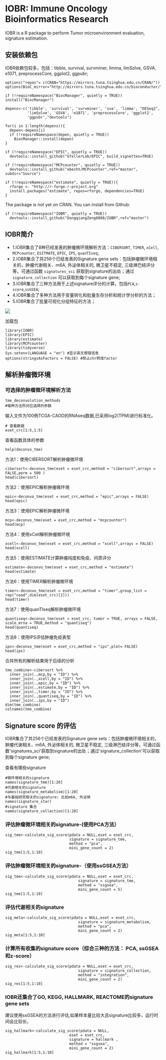 # IOBR: Immune Oncology Bioinformatics Research

IOBR is a R package to perform Tumor microenvironment evaluation, signature estimation.

## 安装依赖包
IOBR依赖包较多，包括：tibble, survival, survminer, limma, limSolve, GSVA, e1071, preprocessCore, ggplot2, ggpubr;

```{r}
options("repos"= c(CRAN="https://mirrors.tuna.tsinghua.edu.cn/CRAN/"))
options(BioC_mirror="http://mirrors.tuna.tsinghua.edu.cn/bioconductor/")

if (!requireNamespace("BiocManager", quietly = TRUE)) install("BiocManager")

depens<-c('tibble', 'survival', 'survminer', 'sva', 'limma', "DESeq2",
          'limSolve', 'GSVA', 'e1071', 'preprocessCore', 'ggplot2', 
          'ggpubr',"devtools")

for(i in 1:length(depens)){
  depen<-depens[i]
  if (!requireNamespace(depen, quietly = TRUE))
    BiocManager::install(depen)
}

if (!requireNamespace("EPIC", quietly = TRUE))
  devtools::install_github("GfellerLab/EPIC", build_vignettes=TRUE)

if (!requireNamespace("MCPcounter", quietly = TRUE))
  devtools::install_github("ebecht/MCPcounter",ref="master", subdir="Source")

if (!requireNamespace("estimate", quietly = TRUE)){
  rforge <- "http://r-forge.r-project.org"
  install.packages("estimate", repos=rforge, dependencies=TRUE)
}

```


The package is not yet on CRAN. You can install from Github:
```{r}
if (!requireNamespace("IOBR", quietly = TRUE))
  devtools::install_github("DongqiangZeng0808/IOBR",ref="master")
```



## IOBR简介

- 1.IOBR集合了8种已经发表的肿瘤微环境解析方法：`CIBERSORT`, `TIMER`, `xCell`, `MCPcounter`, `ESITMATE`, `EPIC`, `IPS`, `quanTIseq`; 
- 2.IOBR集合了共256个已经发表的Signature gene sets：包括肿瘤微环境相关的，肿瘤代谢相关、m6A, 外泌体相关的, 微卫星不稳定, 三级淋巴结评分等，可通过函数 `signatures_sci` 获取到signature的出处；通过 `signature_collection` 可以获取到每个signature gene;
- 3.IOBR集合了三种方法用于上述signature评分的计算，包括`PCA`,`z-score`,`ssGSEA`;
- 4.IOBR集合了多种方法用于变量转化和批量生存分析和统计学分析的方法；
- 5.IOBR集合了批量可视化分组特征的方法；


![](IOBR_pipeline.png)


加载包

```{r, warning=FALSE,message=FALSE}
library(IOBR) 
library(EPIC)
library(estimate) 
library(MCPcounter)
library(tidyverse)
Sys.setenv(LANGUAGE = "en") #显示英文报错信息
options(stringsAsFactors = FALSE) #禁止chr转成factor
```


## 解析肿瘤微环境

### 可选择的肿瘤微环境解析方法

```{r}
tme_deconvolution_methods
#每种方法所对应选择的参数
```

输入文件为100例TCGA-CAOD的RNAseq数据,已采用log2(TPM)进行标准化。

```{r}
# 查看数据
eset_crc[1:5,1:5]
```

查看函数具体的参数
```{r}
help(deconvo_tme)
```


方法1：使用CIBERSORT解析肿瘤微环境
```{r}
cibersort<-deconvo_tme(eset = eset_crc,method = "cibersort",arrays = FALSE,perm = 500 )
head(cibersort)
```
方法2：使用EPIC解析肿瘤微环境
```{r}
epic<-deconvo_tme(eset = eset_crc,method = "epic",arrays = FALSE)
head(epic)

```

方法3：使用EPIC解析肿瘤微环境
```{r}
mcp<-deconvo_tme(eset = eset_crc,method = "mcpcounter")
head(mcp)

```


方法4：使用xCell解析肿瘤微环境
```{r,message=FALSE}
xcell<-deconvo_tme(eset = eset_crc,method = "xcell",arrays = FALSE)
head(xcell)

```


方法5：使用ESTIMATE计算肿瘤纯度和免疫、间质评分
```{r}
estimate<-deconvo_tme(eset = eset_crc,method = "estimate")
head(estimate)

```



方法6：使用TIMER解析肿瘤微环境
```{r,message=FALSE, warning=FALSE}
timer<-deconvo_tme(eset = eset_crc,method = "timer",group_list = rep("coad",dim(eset_crc)[2]))
head(timer)

```

方法7：使用quanTIseq解析肿瘤微环境
```{r}
quantiseq<-deconvo_tme(eset = eset_crc, tumor = TRUE, arrays = FALSE, scale_mrna = TRUE,method = "quantiseq")
head(quantiseq)

```
方法8：使用IPS评估肿瘤免疫表型
```{r,message=FALSE}
ips<-deconvo_tme(eset = eset_crc,method = "ips",plot= FALSE)
head(ips)
```


合并所有的解析结果用于后续的分析
```{r}
tme_combine<-cibersort %>% 
  inner_join(.,mcp,by = "ID") %>% 
  inner_join(.,xcell,by = "ID") %>%
  inner_join(.,epic,by = "ID") %>% 
  inner_join(.,estimate,by = "ID") %>% 
  inner_join(.,timer,by = "ID") %>% 
  inner_join(.,quantiseq,by = "ID") %>% 
  inner_join(.,ips,by = "ID")
dim(tme_combine)
colnames(tme_combine)
```

## Signature score 的评估
IOBR集合了共256个已经发表的Signature gene sets：包括肿瘤微环境相关的，肿瘤代谢相关、m6A, 外泌体相关的, 微卫星不稳定, 三级淋巴结评分等，可通过函数'signatures_sci'获取到signature的出处；通过'signature_collection'可以获取到每个signature gene;


查看有哪些signature
```{r}
#微环境相关的signature
names(signature_tme)[1:20]
#代谢相关的signature
names(signature_metabolism)[1:20]
#与基础研究相关的signature: 比如m6A, 外泌体
names(signature_star)
#signature 集合
names(signature_collection)[1:20]

```


### 评估肿瘤微环境相关的signature-(使用PCA方法）
```{r}
sig_tme<-calculate_sig_score(pdata = NULL,eset = eset_crc,
                             signature = signature_tme,
                             method = "pca",
                             mini_gene_count = 2)
sig_tme[1:5,1:10]
```

### 评估肿瘤微环境相关的signature-（使用ssGSEA方法）
```{r,message=FALSE}
sig_tme<-calculate_sig_score(pdata = NULL,eset = eset_crc,
                                 signature = signature_tme,
                                 method = "ssgsea",
                                 mini_gene_count = 5)
sig_tme[1:5,1:10]
```


### 评估代谢相关的signature
```{r}
sig_meta<-calculate_sig_score(pdata = NULL,eset = eset_crc,
                                 signature = signature_metabolism,
                                 method = "pca",
                                 mini_gene_count = 2)
sig_meta[1:5,1:10]
```


### 计算所有收集的signature score（综合三种的方法： PCA, ssGSEA和z-score）
```{r,message=FALSE}
sig_res<-calculate_sig_score(pdata = NULL,eset = eset_crc,
                                 signature = signature_collection,
                                 method = "integration",
                                 mini_gene_count = 2)
sig_res[1:5,1:10]
```



### IOBR还集合了GO, KEGG, HALLMARK, REACTOME的signature gene sets

建议使用ssGSEA的方法进行评估,如果样本量比较大且signature比较多，运行时间会比较长，
```{r,message=FALSE}
sig_hallmark<-calculate_sig_score(pdata = NULL,
                             eset = eset_crc,
                             signature = hallmark ,
                             method = "ssgsea",
                             mini_gene_count = 2)
sig_hallmark[1:5,1:10]
```
